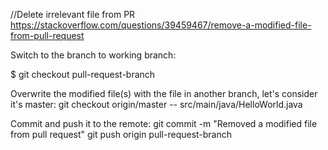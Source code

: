 //Delete irrelevant file from PR https://stackoverflow.com/questions/39459467/remove-a-modified-file-from-pull-request

Switch to the branch to working branch:

$ git checkout pull-request-branch

Overwrite the modified file(s) with the file in another branch, let's consider it's master:
git checkout origin/master -- src/main/java/HelloWorld.java

Commit and push it to the remote:
git commit -m "Removed a modified file from pull request"
git push origin pull-request-branch

